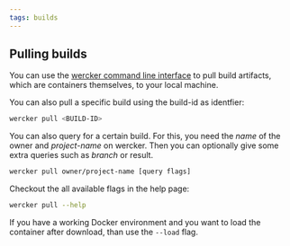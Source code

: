 ```yaml
---
tags: builds
---
```


## Pulling builds

You can use the [wercker command line interface](/docs/cli/commands.html) to pull build
artifacts, which are containers themselves, to your local machine.

You can also pull a specific build using the build-id as identfier:

```bash
wercker pull <BUILD-ID>
```

You can also query for a certain build. For this, you need the *name*
of the owner and *project-name* on wercker. Then you can optionally give some
extra queries such as *branch* or result.

```sh
wercker pull owner/project-name [query flags]
```

Checkout the all available flags in the help page: 

```sh
wercker pull --help
```

If you have a working Docker environment and you want to load the container
after download, than use the `--load` flag.
